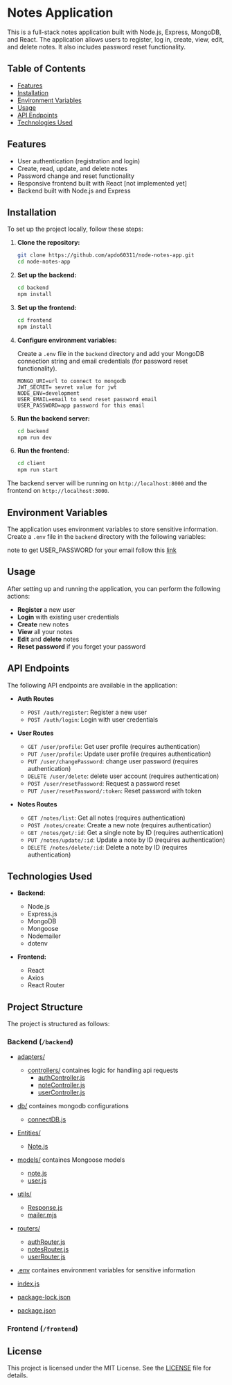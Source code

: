 # Notes Application

This is a full-stack notes application built with Node.js, Express, MongoDB, and React. The application allows users to register, log in, create, view, edit, and delete notes. It also includes password reset functionality.

## Table of Contents

- [Features](#features)
- [Installation](#installation)
- [Environment Variables](#environment-variables)
- [Usage](#usage)
- [API Endpoints](#api-endpoints)
- [Technologies Used](#technologies-used)

## Features

- User authentication (registration and login)
- Create, read, update, and delete notes
- Password change and reset functionality
- Responsive frontend built with React [not implemented yet]
- Backend built with Node.js and Express

## Installation

To set up the project locally, follow these steps:

1. **Clone the repository:**

    ```bash
    git clone https://github.com/apdo60311/node-notes-app.git
    cd node-notes-app
    ```

2. **Set up the backend:**

    ```bash
    cd backend
    npm install
    ```

3. **Set up the frontend:**

    ```bash
    cd frontend
    npm install
    ```

4. **Configure environment variables:**

    Create a `.env` file in the `backend` directory and add your MongoDB connection string and email credentials (for password reset functionality).

    ```.
    MONGO_URI=url to connect to mongodb
    JWT_SECRET= sevret value for jwt
    NODE_ENV=development
    USER_EMAIL=email to send reset password email
    USER_PASSWORD=app password for this email
    ```

5. **Run the backend server:**

    ```bash
    cd backend
    npm run dev
    ```

6. **Run the frontend:**

    ```bash
    cd client
    npm run start
    ```

The backend server will be running on `http://localhost:8000` and the frontend on `http://localhost:3000`.

## Environment Variables

The application uses environment variables to store sensitive information. Create a `.env` file in the `backend` directory with the following variables:

note to get USER_PASSWORD for your email follow this [link](https://support.google.com/mail/answer/185833?hl=en)

## Usage

After setting up and running the application, you can perform the following actions:

- **Register** a new user
- **Login** with existing user credentials
- **Create** new notes
- **View** all your notes
- **Edit** and **delete** notes
- **Reset password** if you forget your password

## API Endpoints

The following API endpoints are available in the application:

- **Auth Routes**
  - `POST /auth/register`: Register a new user
  - `POST /auth/login`: Login with user credentials

- **User Routes**
  - `GET /user/profile`: Get user profile (requires authentication)
  - `PUT /user/profile`: Update user profile (requires authentication)
  - `PUT /user/changePassword`: change user password (requires authentication)
  - `DELETE /user/delete`: delete user account (requires authentication)
  - `POST /user/resetPassword`: Request a password reset
  - `PUT /user/resetPassword/:token`: Reset password with token

- **Notes Routes**
  - `GET /notes/list`: Get all notes (requires authentication)
  - `POST /notes/create`: Create a new note (requires authentication)
  - `GET /notes/get/:id`: Get a single note by ID (requires authentication)
  - `PUT /notes/update/:id`: Update a note by ID (requires authentication)
  - `DELETE /notes/delete/:id`: Delete a note by ID (requires authentication)

## Technologies Used

- **Backend:**
  - Node.js
  - Express.js
  - MongoDB
  - Mongoose
  - Nodemailer
  - dotenv

- **Frontend:**
  - React
  - Axios
  - React Router

## Project Structure

The project is structured as follows:

### Backend (`/backend`)

- [adapters/](.\backend\adapters)
  - [controllers/](.\backend\adapters\controllers) containes logic for handling api requests
    - [authController.js](.\backend\adapters\controllers\authController.js)
    - [noteController.js](.\backend\adapters\controllers\noteController.js)
    - [userController.js](.\backend\adapters\controllers\userController.js)
- [db/](.\backend\db) containes mongodb configurations
  - [connectDB.js](.\backend\db\connectDB.js)
- [Entities/](.\backend\Entities)
  - [Note.js](.\backend\Entities\Note.js)
- [models/](.\backend\models) containes Mongoose models
  - [note.js](.\backend\models\note.js)
  - [user.js](.\backend\models\user.js)

- [utils/](.\backend\Response)
  - [Response.js](.\backend\utils\Response.js)
  - [mailer.mjs](.\backend\utils\mailer.mjs)
- [routers/](.\backend\routers)
  - [authRouter.js](.\backend\routers\authRouter.js)
  - [notesRouter.js](.\backend\routers\notesRouter.js)
  - [userRouter.js](.\backend\routers\userRouter.js)
- [.env](.\backend\.env) containes environment variables for sensitive information
- [index.js](.\backend\index.js)
- [package-lock.json](.\backend\package-lock.json)
- [package.json](.\backend\package.json)

### Frontend (`/frontend`)

## License

This project is licensed under the MIT License. See the [LICENSE](LICENSE) file for details.
